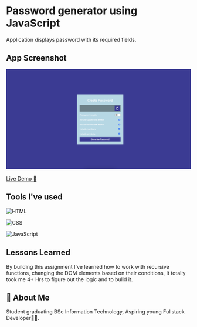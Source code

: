 # Password generator using JavaScript

Application displays password with its required fields.

## App Screenshot

![App Screenshot](Image/Project.png)

[Live Demo 🔗](https://parveshahamed-password-generator.netlify.app/)

## Tools I've used

 ![HTML](https://img.shields.io/badge/HTML5-E34F26?style=for-the-badge&logo=html5&logoColor=white)

 ![CSS](https://img.shields.io/badge/CSS3-1572B6?style=for-the-badge&logo=css3&logoColor=white)

 ![JavaScript](https://img.shields.io/badge/JavaScript-323330?style=for-the-badge&logo=javascript&logoColor=F7DF1E)

## Lessons Learned

By building this assignment I've learned how to work with recursive functions, changing the DOM elements based on their conditions, It totally took me 4+ Hrs to figure out the logic and to bulid it.

## 🚀 About Me

 Student graduating BSc Information Technology, Aspiring young Fullstack Developer🧑‍💻.
